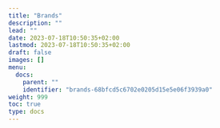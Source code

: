 ```yaml
---
title: "Brands"
description: ""
lead: ""
date: 2023-07-18T10:50:35+02:00
lastmod: 2023-07-18T10:50:35+02:00
draft: false
images: []
menu:
  docs:
    parent: ""
    identifier: "brands-68bfcd5c6702e0205d15e5e06f3939a0"
weight: 999
toc: true
type: docs
---
```

